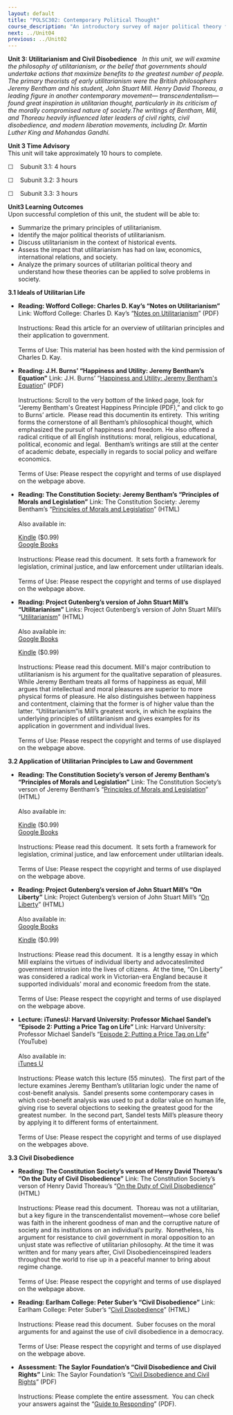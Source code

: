 ```yaml
---
layout: default
title: "POLSC302: Contemporary Political Thought"
course_description: "An introductory survey of major political theory from the 18th century to the present. Themes include governance, property ownership and redistribution, free enterprise, individual liberty, justice, and responsibility for the common welfare."
next: ../Unit04
previous: ../Unit02
---
```

**Unit 3: Utilitarianism and Civil Disobedience** <span id="3"></span> 
*In this unit, we will examine the philosophy of utilitarianism, or the
belief that governments should undertake actions that maximize benefits
to the greatest number of people.  The primary theorists of early
utilitarianism were the British philosophers Jeremy Bentham and his
student, John Stuart Mill. Henry David Thoreau, a leading figure in
another contemporary movement— transcendentalism—found great inspiration
in utilitarian thought, particularly in its criticism of the morally
compromised nature of society.The writings of Bentham, Mill, and Thoreau
heavily influenced later leaders of civil rights, civil disobedience,
and modern liberation movements, including Dr. Martin Luther King and
Mohandas Gandhi.*

**Unit 3 Time Advisory**  
This unit will take approximately 10 hours to complete.

☐    Subunit 3.1: 4 hours

☐    Subunit 3.2: 3 hours

☐    Subunit 3.3: 3 hours

**Unit3 Learning Outcomes**  
Upon successful completion of this unit, the student will be able to:

-   Summarize the primary principles of utilitarianism.
-   Identify the major political theorists of utilitarianism.
-   Discuss utilitarianism in the context of historical events.
-   Assess the impact that utilitarianism has had on law, economics,
    international relations, and society.
-   Analyze the primary sources of utilitarian political theory and
    understand how these theories can be applied to solve problems in
    society.

**3.1 Ideals of Utilitarian Life** <span id="3.1"></span> 
-   **Reading: Wofford College: Charles D. Kay’s “Notes on
    Utilitarianism”**
    Link: Wofford College: Charles D. Kay’s “[Notes on
    Utilitarianism](https://resources.saylor.org/archived/wp-content/uploads/2011/08/Polsc302-3.1-Reading-CharlesDKay.pdf)”
    (PDF)  
        
     Instructions: Read this article for an overview of utilitarian
    principles and their application to government.  
        
     Terms of Use: This material has been hosted with the kind
    permission of Charles D. Kay.

-   **Reading: J.H. Burns’ “Happiness and Utility: Jeremy Bentham’s
    Equation”**
    Link: J.H. Burns’ “[Happiness and Utility: Jeremy Bentham's
    Equation](http://www.utilitarianism.com/jeremy-bentham/)” (PDF)  
        
     Instructions: Scroll to the very bottom of the linked page, look
    for “Jeremy Bentham's Greatest Happiness Principle (PDF),” and click
    to go to Burns’ article.  Please read this documentin its entirety.
     This writing forms the cornerstone of all Bentham’s philosophical
    thought, which emphasized the pursuit of happiness and freedom. He
    also offered a radical critique of all English institutions: moral,
    religious, educational, political, economic and legal.  Bentham’s
    writings are still at the center of academic debate, especially in
    regards to social policy and welfare economics.  
        
     Terms of Use: Please respect the copyright and terms of use
    displayed on the webpage above.

-   **Reading: The Constitution Society: Jeremy Bentham’s “Principles of
    Morals and Legislation”**
    Link: The Constitution Society: Jeremy Bentham’s “[Principles of
    Morals and Legislation](http://www.constitution.org/jb/pml.htm)”
    (HTML)  
        
     Also available in:  

    [Kindle](http://www.amazon.com/Introduction-Principles-Morals-Legislation-ebook/dp/B003JTHQJC/ref=sr_1_1?ie=UTF8&m=AG56TWVU5XWC2&s=digital-text&qid=1299164857&sr=1-1) ($0.99)  
     [Google
    Books](http://books.google.com/books?id=EfQJAAAAIAAJ&printsec=frontcover&dq=bentham+principles+of+morals&hl=en&ei=Cq9vTZ7CEcnOgAfajJ1S&sa=X&oi=book_result&ct=result&resnum=1&ved=0CDAQ6AEwAA#v=onepage&q&f=false)  
        
     Instructions: Please read this document.  It sets forth a framework
    for legislation, criminal justice, and law enforcement under
    utilitarian ideals.  
        
     Terms of Use: Please respect the copyright and terms of use
    displayed on the webpage above.

-   **Reading: Project Gutenberg’s version of John Stuart Mill’s
    “Utilitarianism”**
    Links: Project Gutenberg’s version of John Stuart Mill’s
    “[Utilitarianism](http://www.gutenberg.org/files/11224/11224-h/11224-h.htm)”
    (HTML)  
        
     Also available in:  
     [Google
    Books](http://books.google.com/books?id=lyUCAAAAQAAJ&printsec=frontcover&dq=utilitarianism&hl=en&ei=W65vTdGKLpTTgQfvoZTOCg&sa=X&oi=book_result&ct=result&resnum=2&ved=0CDEQ6AEwAQ#v=onepage&q&f=false)  

    [Kindle](http://www.amazon.com/Utilitarianism-ebook/dp/B000JML2X8/ref=sr_1_1?ie=UTF8&m=AG56TWVU5XWC2&s=digital-text&qid=1299164797&sr=1-1)
    ($0.99)  
        
     Instructions: Please read this document. Mill's major contribution
    to utilitarianism is his argument for the qualitative separation of
    pleasures. While Jeremy Bentham treats all forms of happiness as
    equal, Mill argues that intellectual and moral pleasures are
    superior to more physical forms of pleasure. He also distinguishes
    between happiness and contentment, claiming that the former is of
    higher value than the latter. “Utilitarianism”is Mill’s greatest
    work, in which he explains the underlying principles of
    utilitarianism and gives examples for its application in government
    and individual lives.  
        
     Terms of Use: Please respect the copyright and terms of use
    displayed on the webpage above.

**3.2 Application of Utilitarian Principles to Law and Government**
<span id="3.2"></span> 
-   **Reading: The Constitution Society’s verson of Jeremy Bentham’s
    “Principles of Morals and Legislation”**
    Link: The Constitution Society’s verson of Jeremy Bentham’s
    “[Principles of Morals and
    Legislation](http://www.constitution.org/jb/pml.htm)” (HTML)  
        
     Also available in:  

    [Kindle](http://www.amazon.com/Introduction-Principles-Morals-Legislation-ebook/dp/B003JTHQJC/ref=sr_1_1?ie=UTF8&m=AG56TWVU5XWC2&s=digital-text&qid=1299164857&sr=1-1)
    ($0.99)  
     [Google
    Books](http://books.google.com/books?id=EfQJAAAAIAAJ&printsec=frontcover&dq=bentham+principles+of+morals&hl=en&ei=Cq9vTZ7CEcnOgAfajJ1S&sa=X&oi=book_result&ct=result&resnum=1&ved=0CDAQ6AEwAA#v=onepage&q&f=false)  
        
     Instructions: Please read this document.  It sets forth a framework
    for legislation, criminal justice, and law enforcement under
    utilitarian ideals.  
        
     Terms of Use: Please respect the copyright and terms of use
    displayed on the webpage above.

-   **Reading: Project Gutenberg’s version of John Stuart Mill’s “On
    Liberty”**
    Link: Project Gutenberg’s version of John Stuart Mill’s “[On
    Liberty](http://www.gutenberg.org/ebooks/34901)” (HTML)  
        
     Also available in:  
     [Google
    Books](http://books.google.com/books?id=3xARAAAAYAAJ&printsec=frontcover&dq=mill+on+liberty&hl=en&ei=RLBvTeboA4-RgQfH8vRI&sa=X&oi=book_result&ct=result&resnum=1&ved=0CCgQ6AEwAA#v=onepage&q&f=false)  

    [Kindle](http://www.amazon.com/On-Liberty-mobi-ebook/dp/B004L9KSB2/ref=tmm_kin_title_0?ie=UTF8&m=AG56TWVU5XWC2&qid=1299608427&sr=1-1)
    ($0.99)  
        
     Instructions: Please read this document.  It is a lengthy essay in
    which Mill explains the virtues of individual liberty and
    advocateslimited government intrusion into the lives of citizens.
     At the time, “On Liberty” was considered a radical work in
    Victorian-era England because it supported individuals' moral and
    economic freedom from the state.  
        
     Terms of Use: Please respect the copyright and terms of use
    displayed on the webpage above.

-   **Lecture: iTunesU: Harvard University: Professor Michael Sandel’s
    “Episode 2: Putting a Price Tag on Life”**
    Link: Harvard University: Professor Michael Sandel’s “[Episode 2:
    Putting a Price Tag on
    Life](http://www.youtube.com/watch?v=0O2Rq4HJBxw)” (YouTube)  
        
     Also available in:  
     [iTunes
    U](http://itunes.apple.com/itunes-u/justice-michael-sandel-episodes/id379064095)  
        
     Instructions: Please watch this lecture (55 minutes).  The first
    part of the lecture examines Jeremy Bentham’s utilitarian logic
    under the name of cost-benefit analysis.  Sandel presents some
    contemporary cases in which cost-benefit analysis was used to put a
    dollar value on human life, giving rise to several objections to
    seeking the greatest good for the greatest number.  In the second
    part, Sandel tests Mill’s pleasure theory by applying it to
    different forms of entertainment.  
        
     Terms of Use: Please respect the copyright and terms of use
    displayed on the webpages above.

**3.3 Civil Disobedience** <span id="3.3"></span> 
-   **Reading: The Constitution Society’s verson of Henry David
    Thoreau’s “On the Duty of Civil Disobedience”**
    Link: The Constitution Society’s verson of Henry David Thoreau’s
    “[On the Duty of Civil
    Disobedience](http://www.constitution.org/civ/civildis.htm)”
    (HTML)  
        
     Instructions: Please read this document.  Thoreau was not a
    utilitarian, but a key figure in the transcendentalist
    movement—whose core belief was faith in the inherent goodness of man
    and the corruptive nature of society and its institutions on an
    individual’s purity.  Nonetheless, his argument for resistance to
    civil government in moral opposition to an unjust state was
    reflective of utilitarian philosophy. At the time it was written and
    for many years after, Civil Disobedienceinspired leaders throughout
    the world to rise up in a peaceful manner to bring about regime
    change.    
        
     Terms of Use: Please respect the copyright and terms of use
    displayed on the webpage above.

-   **Reading: Earlham College: Peter Suber’s “Civil Disobedience”**
    Link: Earlham College: Peter Suber’s “[Civil
    Disobedience](http://www.earlham.edu/~peters/writing/civ-dis.htm)”
    (HTML)  
        
     Instructions: Please read this document.  Suber focuses on the
    moral arguments for and against the use of civil disobedience in a
    democracy.  
        
     Terms of Use: Please respect the copyright and terms of use
    displayed on the webpage above.

-   **Assessment: The Saylor Foundation’s “Civil Disobedience and Civil
    Rights”**
    Link: The Saylor Foundation’s “[Civil Disobedience and Civil
    Rights](https://resources.saylor.org/archived/wp-content/uploads/2012/08/POLSC302.Civil-Disobedience-and-Civil-Rights-Assessment.FINAL_.pdf)”
    (PDF)  
        
     Instructions: Please complete the entire assessment.  You can check
    your answers against the “[Guide to
    Responding](https://resources.saylor.org/archived/wp-content/uploads/2012/01/POLSC302.Civil-Disobedience-and-Civil-Rights.Guide-to-Responding.FINAL_.pdf)”
    (PDF).


